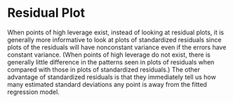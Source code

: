 # Residual Plot
When points of high leverage exist, instead of looking at residual plots, it is generally more informative to
look at plots of standardized residuals since plots of the residuals will have nonconstant variance even if the
errors have constant variance. (When points of high leverage do not exist, there is generally little difference
in the patterns seen in plots of residuals when compared with those in plots of standardized residuals.) The
other advantage of standardized residuals is that they immediately tell us how many estimated standard
deviations any point is away from the fitted regression model.
